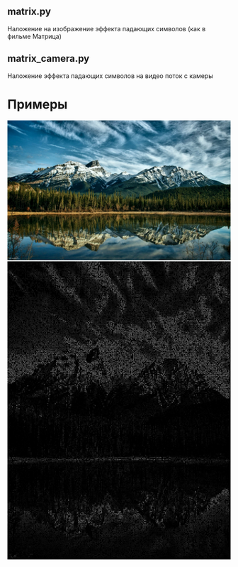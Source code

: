 ## matrix.py
Наложение на изображение эффекта падающих символов (как в фильме Матрица)
## matrix_camera.py
Наложение эффекта падающих символов на видео поток с камеры 
# Примеры
![Image](https://github.com/MR-Geri/matrix/blob/master/1.jpg)
![Image](https://github.com/MR-Geri/matrix/blob/master/my_1.jpg)
